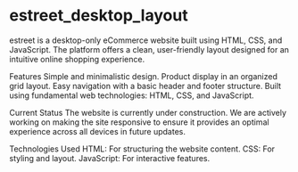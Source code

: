 # estreet_desktop_layout
estreet is a desktop-only eCommerce website built using HTML, CSS, and JavaScript. The platform offers a clean, user-friendly layout designed for an intuitive online shopping experience.

Features
Simple and minimalistic design.
Product display in an organized grid layout.
Easy navigation with a basic header and footer structure.
Built using fundamental web technologies: HTML, CSS, and JavaScript.

Current Status
The website is currently under construction. We are actively working on making the site responsive to ensure it provides an optimal experience across all devices in future updates.

Technologies Used
HTML: For structuring the website content.
CSS: For styling and layout.
JavaScript: For interactive features.
